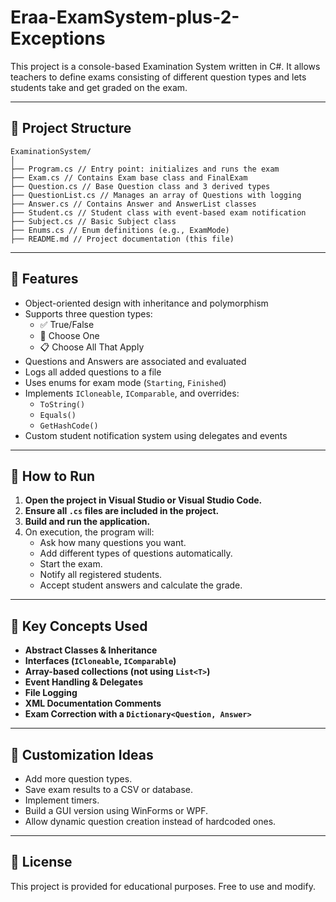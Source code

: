 # Eraa-ExamSystem-plus-2-Exceptions

This project is a console-based Examination System written in C#. It allows teachers to define exams consisting of different question types and lets students take and get graded on the exam.

---

## 📂 Project Structure
```
ExaminationSystem/
│
├── Program.cs // Entry point: initializes and runs the exam
├── Exam.cs // Contains Exam base class and FinalExam
├── Question.cs // Base Question class and 3 derived types
├── QuestionList.cs // Manages an array of Questions with logging
├── Answer.cs // Contains Answer and AnswerList classes
├── Student.cs // Student class with event-based exam notification
├── Subject.cs // Basic Subject class
├── Enums.cs // Enum definitions (e.g., ExamMode)
├── README.md // Project documentation (this file)
```
---

## 📌 Features

- Object-oriented design with inheritance and polymorphism
- Supports three question types:
  - ✅ True/False
  - 🔘 Choose One
  - 📋 Choose All That Apply
- Questions and Answers are associated and evaluated
- Logs all added questions to a file
- Uses enums for exam mode (`Starting`, `Finished`)
- Implements `ICloneable`, `IComparable`, and overrides:
  - `ToString()`
  - `Equals()`
  - `GetHashCode()`
- Custom student notification system using delegates and events

---

## 🚀 How to Run

1. **Open the project in Visual Studio or Visual Studio Code.**
2. **Ensure all `.cs` files are included in the project.**
3. **Build and run the application.**
4. On execution, the program will:
   - Ask how many questions you want.
   - Add different types of questions automatically.
   - Start the exam.
   - Notify all registered students.
   - Accept student answers and calculate the grade.

---

## 📖 Key Concepts Used

- **Abstract Classes & Inheritance**
- **Interfaces (`ICloneable`, `IComparable`)**
- **Array-based collections (not using `List<T>`)**
- **Event Handling & Delegates**
- **File Logging**
- **XML Documentation Comments**
- **Exam Correction with a `Dictionary<Question, Answer>`**

---

## 🔧 Customization Ideas

- Add more question types.
- Save exam results to a CSV or database.
- Implement timers.
- Build a GUI version using WinForms or WPF.
- Allow dynamic question creation instead of hardcoded ones.

---

## 📄 License

This project is provided for educational purposes. Free to use and modify.
